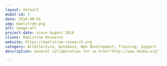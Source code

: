 ```yaml
---
layout: default
modal-id: 1
date: 2016-08-01
img: maelstrom.png
alt: image-alt
project-date: since August 2016
client: Maelstrom Research
website: https://maelstrom-research.org
category: Architecture, Database, Web Development, Training, Support
description: General collaboration for <a href="http://www.obiba.org" target="_blank">OBiBa</a> software development (technical specifications, development and release management). Support to associated studies such as <a href="http://www.clsa-elcv.ca/" target="_blank">CLSA</a>, <a href="http://partnershipfortomorrow.ca/" target="_blank">CPTP</a>, <a href="http://athlosproject.eu/" target="_blank">Athlos</a> etc.

---
```

